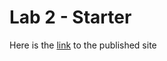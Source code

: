 # Lab 2 - Starter
Here is the [link](https://arlenecse.github.io/Lab2_Starter/) to the published site
